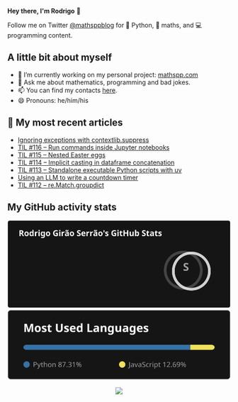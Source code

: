 **Hey there, I'm Rodrigo** 👋

Follow me on Twitter [@mathsppblog][twitter] for 🐍 Python, 🧠 maths, and 💻 programming content.


## A little bit about myself

- 🔭 I’m currently working on my personal project: [mathspp.com](https://mathspp.com)
- 💬 Ask me about mathematics, programming and bad jokes.
- 📫 You can find my contacts [here](https://mathspp.com/about#contacts).
- 😄 Pronouns: he/him/his


## 📖 My most recent articles

<!-- BLOG-POST-LIST:START -->
- [Ignoring exceptions with contextlib.suppress](https://mathspp.com/blog/ignoring-exceptions-with-contextlib-suppress)
- [TIL #116 – Run commands inside Jupyter notebooks](https://mathspp.com/blog/til/run-commands-inside-jupyter-notebooks)
- [TIL #115 – Nested Easter eggs](https://mathspp.com/blog/til/nested-easter-eggs)
- [TIL #114 – Implicit casting in dataframe concatenation](https://mathspp.com/blog/til/implicit-casting-in-dataframe-concatenation)
- [TIL #113 – Standalone executable Python scripts with uv](https://mathspp.com/blog/til/standalone-executable-python-scripts-with-uv)
- [Using an LLM to write a countdown timer](https://mathspp.com/blog/using-an-llm-to-write-a-countdown-timer)
- [TIL #112 – re.Match.groupdict](https://mathspp.com/blog/til/re-match-groupdict)
<!-- BLOG-POST-LIST:END -->


##  My GitHub activity stats

<!-- Thanks to ofek! -->

<img src="general_stats.svg" alt="GitHub Statistics" loading="lazy">

<img src="language_stats.svg" alt="Top Languages" loading="lazy">

<p align='center'><img src='https://visitor-badge.laobi.icu/badge?page_id=RodrigoGiraoSerrao'></p>

[twitter]: https://twitter.com/mathsppblog
